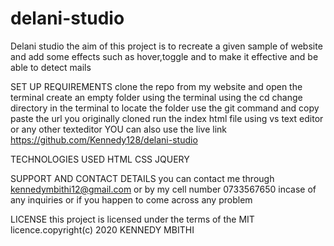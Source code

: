 # delani-studio
Delani studio
the aim of this project is to recreate a given sample of website and add some effects such as hover,toggle and to make it effective and be able to detect mails

SET UP REQUIREMENTS
clone the repo from my website and open the terminal
create an empty folder using the terminal
using the cd change directory in the terminal to locate the folder
use the git command and copy paste the url you originally cloned
run the index html file using vs text editor or any other texteditor
YOU can also use the live link https://github.com/Kennedy128/delani-studio

TECHNOLOGIES USED
HTML
CSS
JQUERY

SUPPORT AND CONTACT DETAILS
you can contact me through kennedymbithi12@gmail.com or by my cell number 0733567650 incase of any inquiries or if you happen to come across any problem

LICENSE
this project is licensed under the terms of the MIT licence.copyright(c) 2020 KENNEDY MBITHI
